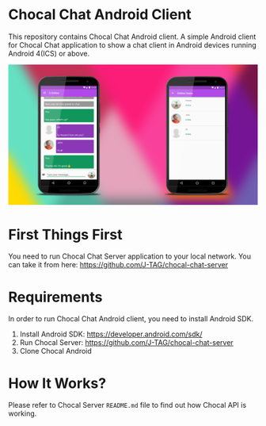 # Chocal Chat Android Client
This repository contains Chocal Chat Android client. A simple Android client for Chocal Chat application to show a chat client in Android devices running Android 4(ICS) or above.

![Chocal Android](misc/chocal-android.png)

# First Things First
You need to run Chocal Chat Server application to your local network. You can take it from here: https://github.com/J-TAG/chocal-chat-server

# Requirements
In order to run Chocal Chat Android client, you need to install Android SDK.

1. Install Android SDK: https://developer.android.com/sdk/
2. Run Chocal Server: https://github.com/J-TAG/chocal-chat-server
3. Clone Chocal Android

# How It Works?
Please refer to Chocal Server `README.md` file to find out how Chocal API is working.
